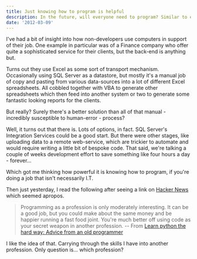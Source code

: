 ```yaml
---
title: Just knowing how to program is helpful
description: In the future, will everyone need to program? Similar to everyone being able to read and write now. It's possible it'll be an essential skill in future life.
date: '2012-03-09'
---
```

I've had a bit of insight into how non-developers use computers in support of their job. One example in particular was of a Finance company who offer quite a sophisticated service for their clients, but the back-end is anything but.

Turns out they use Excel as some sort of transport mechanism. Occasionally using SQL Server as a datastore, but mostly it's a manual job of copy and pasting from various data-sources into a lot of different Excel spreadsheets. All cobbled together with VBA to generate other spreadsheets which then feed into another system or two to generate some fantastic looking reports for the clients.

But really? Surely there's a better solution than all of that manual - incredibly susceptible to human-error - process?

Well, it turns out that there is. Lots of options, in fact. SQL Server's Integration Services could be a good start. But there were other stages, like uploading data to a remote web-service, which are trickier to automate and would require writing a little bit of bespoke code. That said, we're talking a couple of weeks development effort to save something like four hours a day - forever...

Which got me thinking how powerful it is knowing how to program, if you're doing a job that isn't necessarily I.T. 

Then just yesterday, I read the following after seeing a link on <a href="http://news.ycombinator.com/" rel="nofollow">Hacker News</a> which seemed apropos.

> Programming as a profession is only moderately interesting. It can be a good job, but you could make about the same money and be happier running a fast food joint. You're much better off using code as your secret weapon in another profession. -- From <a href="http://learnpythonthehardway.org/book/advice.html" rel="nofollow">Learn python the hard way: Advice from an old programmer</a>

I like the idea of that. Carrying through the skills I have into another profession. Only question is... which profession?